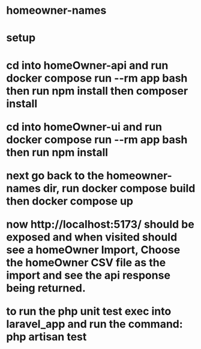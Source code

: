 # homeowner-names
<h1>setup<h1>

cd into homeOwner-api and run docker compose run --rm app bash
then run npm install then composer install

cd into homeOwner-ui and run docker compose run --rm app bash
then run npm install

next go back to the homeowner-names dir, run docker compose build then docker compose up

now http://localhost:5173/ should be exposed and when visited should see a homeOwner Import, Choose the homeOwner CSV file as the import and see the api response being returned. 

to run the php unit test exec into laravel_app and run the command: php artisan test